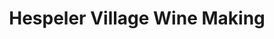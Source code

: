 ---
title: "Hespeler Village Wine Making"
url: /cambridge/hespeler-village-wine-making/
shop: shop
---